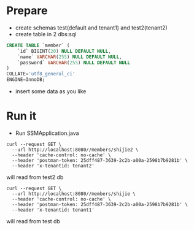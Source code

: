 # Prepare
- create schemas test(default and tenant1) and test2(tenant2)
- create table in 2 dbs:sql
```sql
CREATE TABLE `member` (
	`id` BIGINT(20) NULL DEFAULT NULL,
	`name` VARCHAR(255) NULL DEFAULT NULL,
	`password` VARCHAR(255) NULL DEFAULT NULL
)
COLLATE='utf8_general_ci'
ENGINE=InnoDB;
```
- insert some data as you like
# Run it
- Run SSMApplication.java
```
curl --request GET \
  --url http://localhost:8080//members/shijie2 \
  --header 'cache-control: no-cache' \
  --header 'postman-token: 25dff487-3639-2c2b-a00a-2598b7b9281b' \
  --header 'x-tenantid: tenant2'
```
will read from test2 db

```
curl --request GET \
  --url http://localhost:8080//members/shijie \
  --header 'cache-control: no-cache' \
  --header 'postman-token: 25dff487-3639-2c2b-a00a-2598b7b9281b' \
  --header 'x-tenantid: tenant1'
```
will read from test db